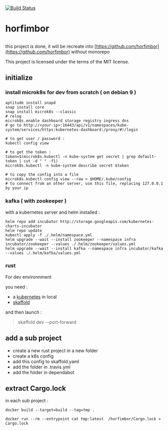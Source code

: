 [![Build Status](https://travis-ci.org/Aedius/horfimbor.svg?branch=master)](https://travis-ci.org/Aedius/horfimbor)

# horfimbor

##
this project is done, it will be recreate into [https://github.com/horfimbor](https://github.com/horfimbor) without monorepo


This project is licensed under the terms of the MIT license.

## initialize

### install microk8s for dev from scratch ( on debian 9 )

	aptitude install snapd
	snap install core
	snap install microk8s --classic
	# relog
	microk8s.enable dashboard storage registry ingress dns
	# go to http://<your-ip>:16443/api/v1/namespaces/kube-system/services/https:kubernetes-dashboard:/proxy/#!/login

	# to get user / password :
	kubectl config view 
	
	# to get the token :
	token=$(microk8s.kubectl -n kube-system get secret | grep default-token | cut -d " " -f1)
	microk8s.kubectl -n kube-system describe secret $token
	
	# to copy the config into a file
	microk8s.kubectl config view --raw > $HOME/.kube/config 
	# to connect from an other server, use this file, replacing 127.0.0.1 by your ip

### kafka ( with zookeeper )

with a kubernetes server and helm installed :

    helm repo add incubator http://storage.googleapis.com/kubernetes-charts-incubator
    helm repo update
    kubectl apply -f ./.helm/namespace.yml
    helm upgrade --wait --install zookeeper --namespace infra incubator/zookeeper --values ./.helm/zookeeper/values.yml
    helm upgrade --wait --install kafka --namespace infra incubator/kafka --values ./.helm/kafka/values.yml

### rust

For dev environnment

you need : 
- a [kubernetes](https://kubernetes.io/fr/) in local
- [skaffold](https://skaffold.dev/)

and then launch : 
> skaffold dev --port-forward

## add a sub project

- create a new rust project in a new folder
- create a k8s config
- add this config to skaffold.yaml
- add the folder in .travis.yml
- add the folder in dependabot


## extract Cargo.lock

in each sub project :

`docker build --target=build --tag=tmp . `
 
`docker run --rm --entrypoint cat tmp:latest  /horfimbor/Cargo.lock > Cargo.lock`
